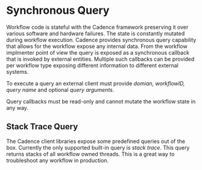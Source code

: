 # Synchronous Query

Workflow code is stateful with the Cadence framework preserving it over various software and hardware failures. The state is constantly mutated during workflow execution. Cadence provides synchronous query capability that allows for the workflow expose any internal data. From the workflow implmenter point of view the query is exposed as a synchronous callback that is invoked by external entities. Multiple such callbacks can be provided per workflow type exposing different information to different external systems.

To execute a query an external client must provide _domian, workflowID, query name_ and optional _query arguments_.

Query callbacks must be read-only and cannot mutate the workflow state in any way.

## Stack Trace Query

The Cadence client libraries expose some predefined queries out of the box. Currently the only supported built-in query is _stack trace_. This query returns stacks of all workflow owned threads. This is a great way to troubleshoot any workflow in production.